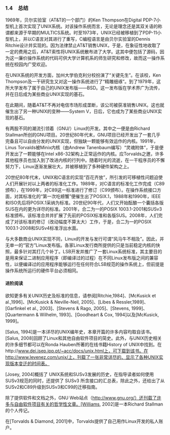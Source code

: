 ### 1.4　总结

1969年，贝尔实验室（AT&T的一个部门）的Ken Thompson在Digital PDP-7小型机上首次实现了UNIX系统。对该操作系统而言，无论是理念还是其双关语的称谓都来源于早期的MULTICS系统。时至1973年，UNIX已经被移植到了PDP-11小型机上，并以C语言对其进行了重写，C编程语言是由贝尔实验室的Dennis Ritchie设计并实现的。因为法律禁止AT&T销售UNIX，于是，在象征性地收取了一定的费用之后，AT&T索性将UNIX系统散布进了大学。这其中便包括了源码，因为这一廉价操作系统的代码可供大学计算机系的师生研究和修改，故而这一操作系统在校园内广受欢迎。

在UNIX系统的开发方面，加州大学伯克利分校扮演了“关键先生”。在该校，Ken Thompson及一干研究生又对这一操作系统进行了“精雕细琢”。到了1979年，这所大学发布了属于自己的UNIX发布版——BSD。这一发布版在学术界广为流传，并在日后成为某些商业UNIX实现的基石。

在此期间，随着AT&T不再对电信市场形成垄断，该公司被获准销售UNIX。这也就催生出了另一种UNIX的变种——System V，日后，它也成为了某些商业UNIX实现的基石。

有两股不同的潮流引领着（GNU/）Linux的开发。其中之一便是由Richard Stallman所创的GNU项目。20世纪80年代末，GNU项目已经开发出了一套几乎完备且可以自由分发的UNIX实现，但独缺一颗能够有效运作的内核。1991年，Linus Torvalds被Minix内核（由Andrew Tanenbaum编写）“灵魂附体”，于是便开发出了一颗能够在Intel x86-32架构上正常运作的内核。应Torvalds之邀，许多其他程序员也加入到了改进内核的行列中。随着时光的流逝，在一干程序员的不懈努力下，Linux逐渐发展壮大，并被移植到了多种硬件架构之上。

20世纪80年代末，UNIX和C语言的实现“百花齐放”，所引发的可移植性问题迫使人们开展针对以上两者的标准化工作。1989年，对C语言的标准化工作完成（C89颁布），在1999年，对C89这一标准进行了修订（C99颁布）。在操作系统接口方面，对其标准化的“第一次吃螃蟹”便催生出了POSIX.1，1988年和1990年，IEEE和ISO先后将POSIX.1采纳为标准。20世纪90年代，人们又开始酝酿一个囊括各版SUS在内的更为详尽的标准。2001年，合二为一的POSIX 1003.1-2001和SUSv3标准颁布。该标准合并并扩展了先前的POSIX标准和各版SUS。2008年，人们完成了对该标准的修订（改动幅度不算太大）工作，于是，合二为一的POSIX 1003.1-2008和SUSv4标准浮出水面。

与大多数商业UNIX实现不同，Linux的开发与发行可谓“风马牛不相及”。因此，并无单一的“官方”Linux发布版。各家Linux发行商所提供的只是当前稳定内核的快照，最多针对其打几个补丁。LSB开发并推广了一套Linux系统标准，其主要目的是用来保证二进制应用程序（即编译过的过程）在不同Linux发布版之间的兼容性，以便编译过的应用程序能够运行在任何符合LSB规范的操作系统上，但前提是操作系统所运行的硬件平台必须相同。

#### 进阶阅读

欲知更多有关UNIX历史及标准的信息，请参阅[Ritchie,1984]、[McKusick et al.,1996]、[McKusick & Neville-Neil, 2005]、[Libes & Ressler,1989]、[Garfinkel et al., 2003]、[Stevens & Rago, 2005]、[Stevens, 1999]、[Quartermann & Wilhelm, 1993]、[Goodheart & Cox, 1994]以及[McKusick, 1999]。

[Salus, 1994]是一本详尽的UNIX编年史，本章开篇的许多内容均取自该书。[Salus, 2008]回顾了Linux和其他自由软件项目的简史。此外，与UNIX历史相关的许多细节都可以在Ronda Hauben所著的在线书籍History of UNIX中找到。在http://www.dei.isep.ipp.pt/~acc/docs/unix.html上，可下载到该书。在http://www.levenez.com/unix/上，刊载了一张非常详尽的、显示了各种UNIX实现版本变迁的时间表。

[Josey, 2004]概括了 UNIX系统和SUSv3发展的历史，在指导读者如何使用SUSv3规范的同时，还提供了 SUSv3 所含接口的汇总表，除此之外，还给出了从SUSv2和C89升级到SUSv3和C99的迁移指南。

除了提供软件和文档之外，GNU Web站点（http://www.gnu.org/）还刊载了许多与自由软件项目有关的哲学性文章。[Williams, 2002]是一本Richard Stallman的个人传记。

在[Torvalds & Diamond, 2001]中，Torvalds提供了自己用作Linux开发的私人账户。



